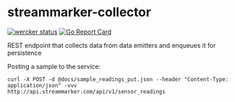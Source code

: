 # streammarker-collector

[![wercker status](https://app.wercker.com/status/028d96b71103579daa1a9188eca1e03a/m "wercker status")](https://app.wercker.com/project/bykey/028d96b71103579daa1a9188eca1e03a) [![Go Report Card](https://goreportcard.com/badge/github.com/skidder/streammarker-collector)](https://goreportcard.com/report/github.com/skidder/streammarker-collector)

REST endpoint that collects data from data emitters and enqueues it for persistence

Posting a sample to the service:
```shell
curl -X POST -d @docs/sample_readings_put.json --header "Content-Type: application/json" -vvv http://api.streammarker.com/api/v1/sensor_readings
```

